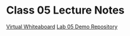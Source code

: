 # Class 05 Lecture Notes

[Virtual Whiteaboard](https://projects.invisionapp.com/freehand/document/xiUFrH9oL)
[Lab 05 Demo Repository](https://github.com/jacobknaack/lab-05-demo)
